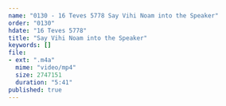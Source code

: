```yaml
---
name: "0130 - 16 Teves 5778 Say Vihi Noam into the Speaker"
order: "0130"
hdate: "16 Teves 5778"
title: "Say Vihi Noam into the Speaker"
keywords: []
file:
- ext: ".m4a"
  mime: "video/mp4"
  size: 2747151
  duration: "5:41"
published: true
---
```


